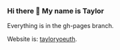 ### Hi there 👋 My name is Taylor

Everything is in the gh-pages branch.

Website is: [tayloryoeuth](https://tayloryoeuth.github.io/tayloryoeuth/).
<!--
**tayloryoeuth/tayloryoeuth** is a ✨ _special_ ✨ repository because its `README.md` (this file) appears on your GitHub profile.

This is used for github.

Here are some ideas to get you started:

- 🔭 I’m currently working on ...
- 🌱 I’m currently learning ...
- 👯 I’m looking to collaborate on ...
- 🤔 I’m looking for help with ...
- 💬 Ask me about ...
- 📫 How to reach me: ...
- 😄 Pronouns: ...
- ⚡ Fun fact: ...
-->

